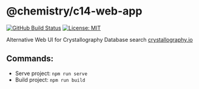 # @chemistry/c14-web-app
[![GitHub Build Status](https://github.com/chemistry/crystallography-api/workflows/CI/badge.svg)](https://github.com/chemistry/crystallography-api/actions?query=workflow%3ACI)
[![License: MIT](https://img.shields.io/badge/License-MIT-gren.svg)](https://opensource.org/licenses/MIT)

Alternative Web UI for Crystallography Database search [crystallography.io](https://crystallography.io/)
## Commands:
  * Serve project: `npm run serve`
  * Build project: `npm run build`
